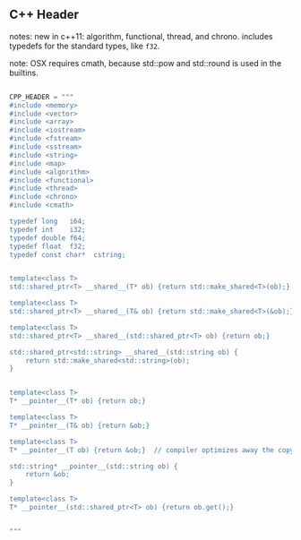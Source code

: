C++ Header
----------

notes: new in c++11: algorithm, functional, thread, and chrono.
includes typedefs for the standard types, like `f32`.

note: OSX requires cmath, because std::pow and std::round is used in the builtins.

```python

CPP_HEADER = """
#include <memory>
#include <vector>
#include <array>
#include <iostream>
#include <fstream>
#include <sstream>
#include <string>
#include <map>
#include <algorithm>
#include <functional>
#include <thread>
#include <chrono>
#include <cmath>

typedef long   i64;
typedef int    i32;
typedef double f64;
typedef float  f32;
typedef const char*  cstring;


template<class T>
std::shared_ptr<T> __shared__(T* ob) {return std::make_shared<T>(ob);}

template<class T>
std::shared_ptr<T> __shared__(T& ob) {return std::make_shared<T>(&ob);}

template<class T>
std::shared_ptr<T> __shared__(std::shared_ptr<T> ob) {return ob;}

std::shared_ptr<std::string> __shared__(std::string ob) {
	return std::make_shared<std::string>(ob);
}


template<class T>
T* __pointer__(T* ob) {return ob;}

template<class T>
T* __pointer__(T& ob) {return &ob;}

template<class T>
T* __pointer__(T ob) {return &ob;}  // compiler optimizes away the copy?

std::string* __pointer__(std::string ob) {
	return &ob;
}

template<class T>
T* __pointer__(std::shared_ptr<T> ob) {return ob.get();}


"""

```